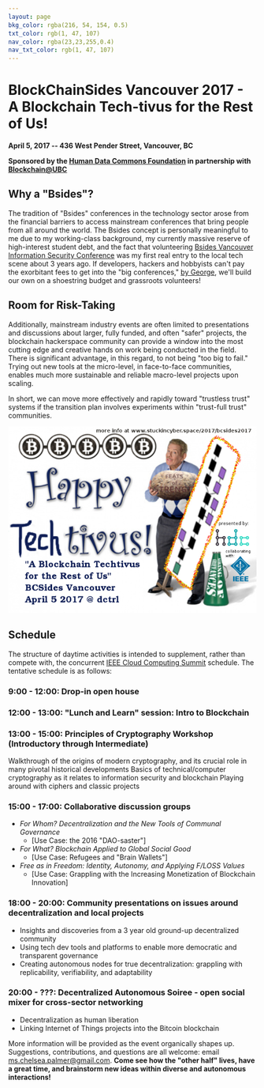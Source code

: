 ```yaml
---
layout: page
bkg_color: rgba(216, 54, 154, 0.5)
txt_color: rgb(1, 47, 107)
nav_color: rgba(23,23,255,0.4)
nav_txt_color: rgb(1, 47, 107)
---
```


# BlockChainSides Vancouver 2017 - A Blockchain Tech-tivus for the Rest of Us!

**April 5, 2017 -- 436 West Pender Street, Vancouver, BC**

**Sponsored by the [Human Data Commons Foundation](http://www.humandatacommons.org) in partnership with [Blockchain@UBC](http://www.blockchainubc.ca/)**

## Why a "Bsides"?

The tradition of "Bsides" conferences in the technology sector arose from the financial barriers to access mainstream conferences that bring people from all around the world. The Bsides concept is personally meaningful to me due to my working-class background, my currently massive reserve of high-interest student debt, and the fact that volunteering [Bsides Vancouver Information Security Conference](https://bsidesvancouver.com/) was my first real entry to the local tech scene about 3 years ago. If developers, hackers and hobbyists can't pay the exorbitant fees to get into the "big conferences," [by George](https://youtu.be/vn_PSJsl0LQ), we'll build our own on a shoestring budget and grassroots volunteers!

## Room for Risk-Taking

Additionally, mainstream industry events are often limited to presentations and discussions about larger, fully funded, and often "safer" projects, the blockchain hackerspace community can provide a window into the most cutting edge and creative hands on work being conducted in the field. There is significant advantage, in this regard, to not being "too big to fail." Trying out new tools at the micro-level, in face-to-face communities, enables much more sustainable and reliable macro-level projects upon scaling.

In short, we can move more effectively and rapidly toward "trustless trust" systems if the transition plan involves experiments within "trust-full trust" communities.

![April 5 2017 - BCSides Vancouver Free Drop-in Blockchain Summit](/images/2017projects/techtivus.png)

## Schedule

The structure of daytime activities is intended to supplement, rather than compete with, the concurrent [IEEE Cloud Computing Summit](http://conferences.computer.org/IC2E/2017/program.htm) schedule. The tentative schedule is as follows:

### **9:00 - 12:00: Drop-in open house**
### **12:00 - 13:00: "Lunch and Learn" session: Intro to Blockchain**
### **13:00 - 15:00: Principles of Cryptography Workshop (Introductory through Intermediate)**
Walkthrough of the origins of modern cryptography, and its crucial role in many pivotal historical developments
Basics of technical/computer cryptography as it relates to information security and blockchain
Playing around with ciphers and classic projects
### **15:00 - 17:00: Collaborative discussion groups**
* *For Whom? Decentralization and the New Tools of Communal Governance*
  * [Use Case: the 2016 "DAO-saster"]
* *For What? Blockchain Applied to Global Social Good*
  * [Use Case: Refugees and "Brain Wallets"]
* *Free as in Freedom: Identity, Autonomy, and Applying F/LOSS Values*
  * [Use Case: Grappling with the Increasing Monetization of Blockchain Innovation]
### **18:00 - 20:00: Community presentations on issues around decentralization and local projects**
  * Insights and discoveries from a 3 year old ground-up decentralized community
  * Using tech dev tools and platforms to enable more democratic and transparent governance
  * Creating autonomous nodes for true decentralization: grappling with replicability, verifiability, and adaptability
### **20:00 - ???: Decentralized Autonomous Soiree - open social mixer for cross-sector networking**
  * Decentralization as human liberation
  * Linking Internet of Things projects into the Bitcoin blockchain

More information will be provided as the event organically shapes up. Suggestions, contributions, and questions are all welcome: email ms.chelsea.palmer@gmail.com. **Come see how the "other half" lives, have a great time, and brainstorm new ideas within diverse and autonomous interactions!**

